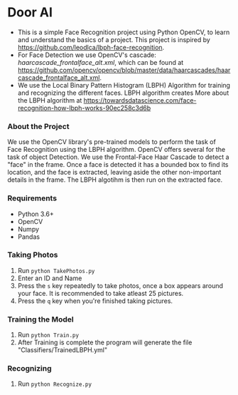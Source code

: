 # Door AI

- This is a simple Face Recognition project using Python OpenCV, to learn and understand the basics of a project. This project is inspired by https://github.com/leodlca/lbph-face-recognition.
- For Face Detection we use OpenCV's cascade: *haarcascade_frontalface_alt.xml*, which can be found at https://github.com/opencv/opencv/blob/master/data/haarcascades/haarcascade_frontalface_alt.xml.
- We use the Local Binary Pattern Histogram (LBPH) Algorithm for training and recognizing the different faces. LBPH algorithm creates More about the LBPH algorithm at https://towardsdatascience.com/face-recognition-how-lbph-works-90ec258c3d6b

### About the Project

We use the OpenCV library's pre-trained models to perform the task of Face Recognition using the LBPH algorithm.
OpenCV offers several for the task of object Detection. We use the Frontal-Face Haar Cascade to detect a "face" in the frame. Once a face is detected it has a bounded box to find its location, and the face is extracted, leaving aside the other non-important details in the frame.
The LBPH algotihm is then run on the extracted face.

### Requirements

- Python 3.6+
- OpenCV
- Numpy
- Pandas

### Taking Photos
1. Run `python TakePhotos.py`
2. Enter an ID and Name
3. Press the `s` key repeatedly to take photos, once a box appears around your face. It is recommended to take atleast 25 pictures.
4. Press the `q` key when you're finished taking pictures.

### Training the Model
1. Run `python Train.py`
2. After Training is complete the program will generate the file "Classifiers/TrainedLBPH.yml"

### Recognizing
1. Run `python Recognize.py`
